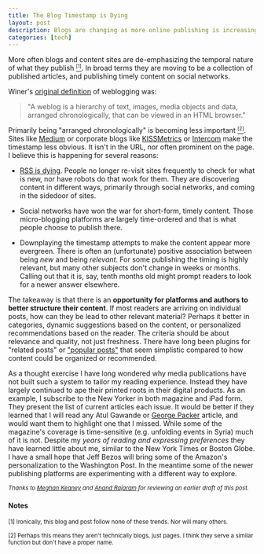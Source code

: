 ```yaml
--- 
title: The Blog Timestamp is Dying
layout: post
description: Blogs are changing as more online publishing is increasingly de-emphasizing the timing of the post. Content is being reorganized as the timestamp fades.
categories: [tech]
---
```


More often blogs and content sites are de-emphasizing the temporal nature of what they publish <a href="#irony"><small><sup>[1]</sup></small></a>. In broad terms they are moving to be a collection of published articles, and publishing timely content on social networks.

Winer's [original definition](http://blogs.law.harvard.edu/whatmakesaweblogaweblog.html) of weblogging was:
> "A weblog is a hierarchy of text, images, media objects and data, arranged chronologically, that can be viewed in an HTML browser."

Primarily being "arranged chronologically" is becoming less important <a href="#semantics"><small><sup>[2]</sup></small></a>. Sites like [Medium](https://medium.com/) or corporate blogs like [KISSMetrics](http://blog.kissmetrics.com/saasy-pricing-strategies/) or [Intercom](http://insideintercom.io/the-dribbblisation-of-design/) make the timestamp less obvious. It isn't in the URL, nor often prominent on the page. I believe this is happening for several reasons:

- [RSS is dying](http://andrewchen.co/2013/04/29/the-death-of-rss-in-a-single-graph/). People no longer re-visit sites frequently to check for what is new, nor have robots do that work for them. They are discovering content in different ways, primarily through social networks, and coming in the sidedoor of sites.

- Social networks have won the war for short-form, timely content. Those micro-blogging platforms are largely time-ordered and that is what people choose to publish there.

- Downplaying the timestamp attempts to make the content appear more evergreen. There is often an (unfortunate) positive association between being <em>new</em> and being <em>relevant</em>. For some publishing the timing is highly relevant, but many other subjects don't change in weeks or months. Calling out that it is, say, tenth months old might prompt readers to look for a newer answer elsewhere.

The takeaway is that there is an **opportunity for platforms and authors to better structure their content**. If most readers are arriving on individual posts, how can they be lead to other relevant material? Perhaps it better in categories, dynamic suggestions based on the content, or personalized recommendations based on the reader. The criteria should be about relevance and quality, not just freshness. There have long been plugins for "related posts" or ["popular posts"](http://wordpress.org/plugins/wordpress-popular-posts/) that seem simplistic compared to how content could be organized or recommended. 

As a thought exercise I have long wondered why media publications have not built such a system to tailor my reading experience. Instead they have largely continued to ape their printed roots in their digital products. As an example, I subscribe to the New Yorker in both magazine and iPad form. They present the list of current articles each issue. It would be better if they learned that I will read any Atul Gawande or [George Packer](http://graysky.org/2013/08/george-packer-the-unwinding/) article, and would want them to highlight one that I missed. While some of the magazine's coverage is time-sensitive (e.g. unfolding events in Syria) much of it is not. Despite my *years of reading and expressing preferences* they have learned little about me, similar to the New York Times or Boston Globe. I have a small hope that Jeff Bezos will bring some of the Amazon's personalization to the Washington Post. In the meantime some of the newer publishing platforms are experimenting with a different way to explore.

<small><i>Thanks to [Meghan Keaney](https://twitter.com/meghkeaney) and [Anand Rajaram](https://twitter.com/anandrajaram) for reviewing an earlier draft of this post.</i></small>

#### Notes
<a name="irony"></a><small>[1] Ironically, this blog and post follow none of these trends. Nor will many others.</small>

<a name="semantics"></a><small>[2] Perhaps this means they aren't technically blogs, just pages. I think they serve a similar function but don't have a proper name.</small>